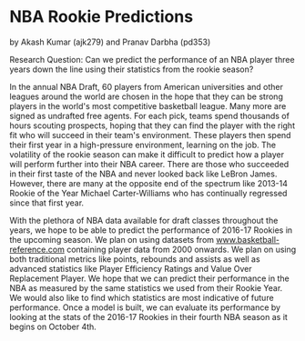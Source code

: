# NBA Rookie Predictions

by Akash Kumar (ajk279) and Pranav Darbha (pd353)

Research Question: Can we predict the performance of an NBA player three years down the line using their statistics from the rookie season?

In the annual NBA Draft, 60 players from American universities and other leagues around the world are chosen in the hope that they can be strong players in the world's most competitive basketball league. Many more are signed as undrafted free agents. For each pick, teams spend thousands of hours scouting prospects, hoping that they can find the player with the right fit who will succeed in their team's environment. These players then spend their first year in a high-pressure environment, learning on the job. The volatility of the rookie season can make it difficult to predict how a player will perform further into their NBA career. There are those who succeeded in their first taste of the NBA and never looked back like LeBron James. However, there are many at the opposite end of the spectrum like 2013-14 Rookie of the Year Michael Carter-Williams who has continually regressed since that first year.

With the plethora of NBA data available for draft classes throughout the years, we hope to be able to predict the performance of 2016-17 Rookies in the upcoming season. We plan on using datasets from www.basketball-reference.com containing player data from 2000 onwards. We plan on using both traditional metrics like points, rebounds and assists as well as advanced statistics like Player Efficiency Ratings and Value Over Replacement Player. We hope that we can predict their performance in the NBA as measured by the same statistics we used from their Rookie Year. We would also like to find which statistics are most indicative of future performance. Once a model is built, we can evaluate its performance by looking at the stats of the 2016-17 Rookies in their fourth NBA season as it begins on October 4th.
